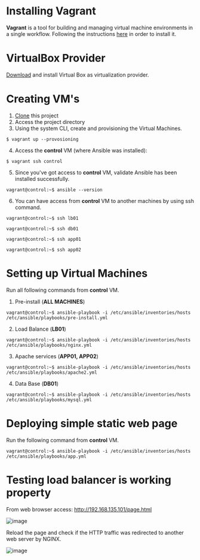 # Installing Vagrant

**Vagrant** is a tool for building and managing virtual machine environments in a single workflow. 
Following the instructions [here](https://www.vagrantup.com/docs/installation/) in order to install it. 

# VirtualBox Provider

[Download](https://www.virtualbox.org/wiki/Downloads) and install Virtual Box as virtualization provider.

# Creating VM's

1. [Clone](https://github.com/macedojleo/loadbalancer.git) this project
2. Access the project directory
3. Using the system CLI, create and provisioning the Virtual Machines.
 
 ```$ vagrant up --provosioning ```

 4. Access the **control** VM (where Ansible was installed):
  
 ```$ vagrant ssh control```
 
 5. Since you've got access to **control** VM, validate Ansible has been installed successfully.


 ```vagrant@control:~$ ansible --version```

 6. You can have access from **control** VM to another machines by using ssh command.


 ```vagrant@control:~$ ssh lb01```
 
 ```vagrant@control:~$ ssh db01```
 
 ```vagrant@control:~$ ssh app01```
 
 ```vagrant@control:~$ ssh app02```
 
# Setting up Virtual Machines 

Run all following commands from **control** VM.

1. Pre-install (**ALL MACHINES**)

 ```vagrant@control:~$ ansible-playbook -i /etc/ansible/inventories/hosts /etc/ansible/playbooks/pre-install.yml```

2. Load Balance (**LB01**)

 ```vagrant@control:~$ ansible-playbook -i /etc/ansible/inventories/hosts /etc/ansible/playbooks/nginx.yml```

3. Apache services (**APP01, APP02**)

 ```vagrant@control:~$ ansible-playbook -i /etc/ansible/inventories/hosts /etc/ansible/playbooks/apache2.yml```

4. Data Base (**DB01**)


 ```vagrant@control:~$ ansible-playbook -i /etc/ansible/inventories/hosts /etc/ansible/playbooks/mysql.yml```

# Deploying simple static web page

Run the following command from **control** VM.

 ```vagrant@control:~$ ansible-playbook -i /etc/ansible/inventories/hosts /etc/ansible/playbooks/app.yml```

# Testing load balancer is working property

From web browser access: http://192.168.135.101/page.html

![image](https://user-images.githubusercontent.com/32895268/111078454-6023b300-84ed-11eb-8dc8-ee8a1edbcff7.png)

Reload the page and check if the HTTP traffic was redirected to another web server by NGINX.

![image](https://user-images.githubusercontent.com/32895268/111078490-995c2300-84ed-11eb-8e31-b3ee184638f5.png)

